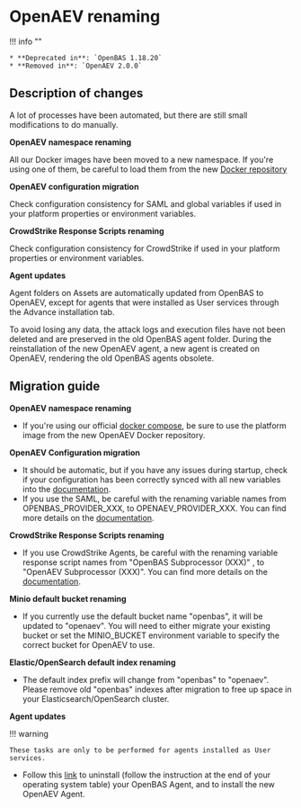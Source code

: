 # OpenAEV renaming

!!! info ""

    * **Deprecated in**: `OpenBAS 1.18.20`
    * **Removed in**: `OpenAEV 2.0.0`

## Description of changes

A lot of processes have been automated, but there are still small modifications to do manually.

**OpenAEV namespace renaming**

All our Docker images have been moved to a new namespace. If you're using one of them, be careful to load them from the new [Docker repository](https://hub.docker.com/search?q=openaev)

**OpenAEV configuration migration**

Check configuration consistency for SAML and global variables if used in your platform properties or environment variables.

**CrowdStrike Response Scripts renaming**

Check configuration consistency for CrowdStrike if used in your platform properties or environment variables.

**Agent updates**

Agent folders on Assets are automatically updated from OpenBAS to OpenAEV, except for agents that were installed as User services through the Advance installation tab.

To avoid losing any data, the attack logs and execution files have not been deleted and are preserved in the old OpenBAS agent folder.
During the reinstallation of the new OpenAEV agent, a new agent is created on OpenAEV, rendering the old OpenBAS agents obsolete.


## Migration guide

**OpenAEV namespace renaming**

- If you're using our official [docker compose](https://github.com/OpenAEV-Platform/docker), be sure to use the platform image from the new OpenAEV Docker repository.

**OpenAEV Configuration migration**

- It should be automatic, but if you have any issues during startup, check if your configuration has been correctly synced with all new variables into the [documentation](../../deployment/configuration.md).
- If you use the SAML, be careful with the renaming variable names from OPENBAS_PROVIDER_XXX, to OPENAEV_PROVIDER_XXX. You can find more details on the [documentation](../../deployment/authentication.md).

**CrowdStrike Response Scripts renaming**

- If you use CrowdStrike Agents, be careful with the renaming variable response script names from "OpenBAS Subprocessor (XXX)"
  , to "OpenAEV Subprocessor (XXX)". You can find more details on the [documentation](../../deployment/ecosystem/executors.md#crowdstrike-falcon-agent).

**Minio default bucket renaming**

- If you currently use the default bucket name "openbas", it will be updated to "openaev". You will need to either migrate your existing bucket or set the MINIO_BUCKET environment variable to specify the correct bucket for OpenAEV to use.

**Elastic/OpenSearch default index renaming**

- The default index prefix will change from "openbas" to "openaev". Please remove old "openbas" indexes after migration to free up space in your Elasticsearch/OpenSearch cluster.

**Agent updates**

!!! warning

    These tasks are only to be performed for agents installed as User services.

- Follow this [link](../../usage/openaev-agent.md) to uninstall (follow the instruction at the end of your operating system table) your OpenBAS Agent, and to install the new OpenAEV Agent.